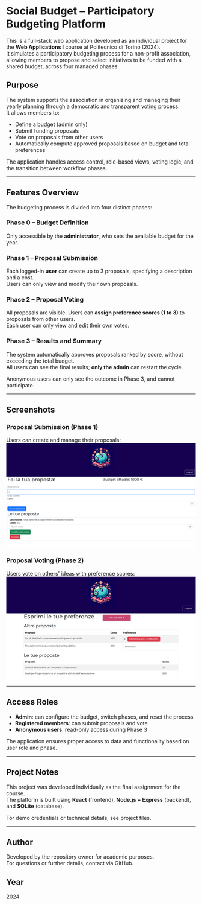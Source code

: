 # Social Budget – Participatory Budgeting Platform

This is a full-stack web application developed as an individual project for the **Web Applications I** course at Politecnico di Torino (2024).  
It simulates a participatory budgeting process for a non-profit association, allowing members to propose and select initiatives to be funded with a shared budget, across four managed phases.

##  Purpose

The system supports the association in organizing and managing their yearly planning through a democratic and transparent voting process.  
It allows members to:

- Define a budget (admin only)
- Submit funding proposals
- Vote on proposals from other users
- Automatically compute approved proposals based on budget and total preferences

The application handles access control, role-based views, voting logic, and the transition between workflow phases.

---

##  Features Overview

The budgeting process is divided into four distinct phases:

### Phase 0 – Budget Definition  
Only accessible by the **administrator**, who sets the available budget for the year.

### Phase 1 – Proposal Submission  
Each logged-in **user** can create up to 3 proposals, specifying a description and a cost.  
Users can only view and modify their own proposals.

### Phase 2 – Proposal Voting  
All proposals are visible. Users can **assign preference scores (1 to 3)** to proposals from other users.  
Each user can only view and edit their own votes.

### Phase 3 – Results and Summary  
The system automatically approves proposals ranked by score, without exceeding the total budget.  
All users can see the final results; **only the admin** can restart the cycle.

Anonymous users can only see the outcome in Phase 3, and cannot participate.

---

## Screenshots

### Proposal Submission (Phase 1)
Users can create and manage their proposals:
![Phase 1](image.png)

### Proposal Voting (Phase 2)
Users vote on others' ideas with preference scores:
![Phase 2](image-1.png)

---

## Access Roles

- **Admin**: can configure the budget, switch phases, and reset the process
- **Registered members**: can submit proposals and vote
- **Anonymous users**: read-only access during Phase 3

The application ensures proper access to data and functionality based on user role and phase.

---

##  Project Notes

This project was developed individually as the final assignment for the course.  
The platform is built using **React** (frontend), **Node.js + Express** (backend), and **SQLite** (database).

For demo credentials or technical details, see project files.

---

## Author

Developed by the repository owner for academic purposes.  
For questions or further details, contact via GitHub.

## Year

2024
